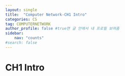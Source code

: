 ```yaml
---
layout: single
title:  "Computer Network-CH1 Intro"
categories: CS
tag: COMPUTERNETWORK
author_profile: false #true면 글 안에서 내 프로필 보여줌
sidebar:
    nav: "counts"
#search: false
---
```


# CH1 Intro

